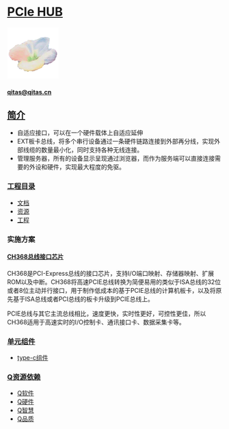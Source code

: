 ﻿# [PCIe HUB](https://github.com/qful/PCIeHUB) 
[![sites](qful/qful.png)](http://www.qful.net)
####  qitas@qitas.cn
## [简介](https://github.com/qful/PCIeHUB) 

- 自适应接口，可以在一个硬件载体上自适应延伸
- EXT板卡总线，将多个串行设备通过一条硬件链路连接到外部再分线，实现外部线缆的数量最小化，同时支持各种无线连接。
- 管理服务器，所有的设备显示呈现通过浏览器，而作为服务端可以直接连接需要的外设和硬件，实现最大程度的免驱。


### [工程目录](https://github.com/qful)

- [文档](docs/)
- [资源](src/)
- [工程](project/)


### 实施方案

#### [CH368总线接口芯片](http://www.wch.cn/products/CH368.html) 

CH368是PCI-Express总线的接口芯片，支持I/O端口映射、存储器映射、扩展ROM以及中断。CH368将高速PCIE总线转换为简便易用的类似于ISA总线的32位或者8位主动并行接口，用于制作低成本的基于PCIE总线的计算机板卡，以及将原先基于ISA总线或者PCI总线的板卡升级到PCIE总线上。

PCIE总线与其它主流总线相比，速度更快，实时性更好，可控性更佳，所以CH368适用于高速实时的I/O控制卡、通讯接口卡、数据采集卡等。


### [单元组件](https://github.com/qful)

- [type-c组件](https://github.com/qful/entypec)


### [Q资源依赖](https://github.com/qful)

- [Q软件](https://github.com/OS-Q)
- [Q硬件](https://github.com/sochub)
- [Q智慧](https://github.com/tfzoo)
- [Q品质](https://github.com/qitas)